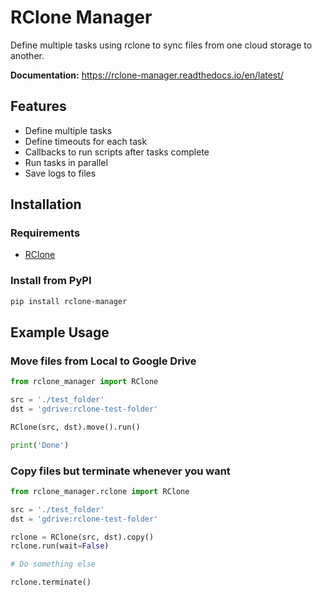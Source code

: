 # RClone Manager

Define multiple tasks using rclone to sync files from one cloud storage to another.

**Documentation:** https://rclone-manager.readthedocs.io/en/latest/

## Features

- Define multiple tasks
- Define timeouts for each task
- Callbacks to run scripts after tasks complete
- Run tasks in parallel
- Save logs to files

## Installation

### Requirements
- [RClone](https://rclone.org/downloads/)

### Install from PyPI
```bash
pip install rclone-manager
```

## Example Usage

### Move files from Local to Google Drive

```python
from rclone_manager import RClone

src = './test_folder'
dst = 'gdrive:rclone-test-folder'

RClone(src, dst).move().run()

print('Done')

```

### Copy files but terminate whenever you want

```python
from rclone_manager.rclone import RClone

src = './test_folder'
dst = 'gdrive:rclone-test-folder'

rclone = RClone(src, dst).copy()
rclone.run(wait=False)

# Do something else

rclone.terminate()
```

